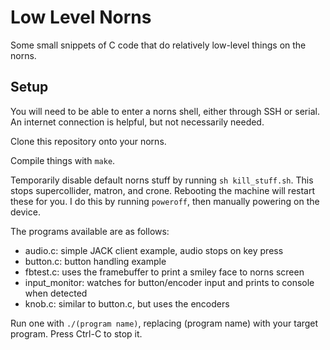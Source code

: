 # Low Level Norns

Some small snippets of C code that do relatively low-level
things on the norns.

## Setup

You will need to be able to enter a norns shell, either
through SSH or serial. An internet connection is helpful,
but not necessarily needed.

Clone this repository onto your norns.

Compile things with `make`.

Temporarily disable default norns stuff by running
`sh kill_stuff.sh`. This stops supercollider, matron,
and crone. Rebooting the machine will restart these
for you. I do this by running `poweroff`, then manually
powering on the device.

The programs available are as follows:
* audio.c: simple JACK client example, audio stops on key press
* button.c: button handling example
* fbtest.c: uses the framebuffer to print a smiley face to norns screen
* input_monitor: watches for button/encoder input and prints to console when detected
* knob.c: similar to button.c, but uses the encoders

Run one with `./(program name)`, replacing (program name) with your target program. Press Ctrl-C to stop it.
